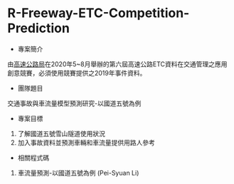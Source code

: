 # R-Freeway-ETC-Competition-Prediction

* 專案簡介

由[高速公路局](https://www.freeway.gov.tw/Publish.aspx?cnid=2865)在2020年5~8月舉辦的第六屆高速公路ETC資料在交通管理之應用創意競賽，必須使用競賽提供之2019年事件資料。

* 團隊題目

交通事故與車流量模型預測研究-以國道五號為例

* 專案目標

1. 了解國道五號雪山隧道使用狀況
2. 加入事故資料並預測車輛和車流量提供用路人參考


* 相關程式碼
1. 車流量預測-以國道五號為例 (Pei-Syuan Li)
